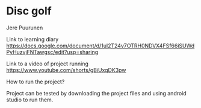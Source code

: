 # Disc golf

Jere Puurunen

Link to learning diary https://docs.google.com/document/d/1ul2T24v7OTRH0NDVX4FSf66iSUWdPyHuzvjFNTawgsc/edit?usp=sharing

Link to a video of project running https://www.youtube.com/shorts/gBiUxqDK3pw



How to run the project?

Project can be tested by downloading the project files and using android studio to run them.
